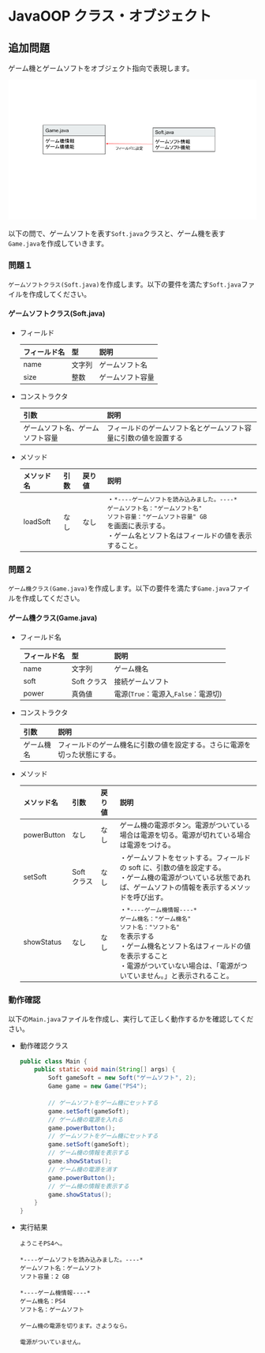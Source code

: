 # JavaOOP クラス・オブジェクト

## 追加問題

ゲーム機とゲームソフトをオブジェクト指向で表現します。

![画像](./img/classobject.png)

以下の問で、ゲームソフトを表す`Soft.java`クラスと、ゲーム機を表す`Game.java`を作成していきます。

### 問題１

`ゲームソフトクラス(Soft.java)`を作成します。以下の要件を満たす`Soft.java`ファイルを作成してください。

#### ゲームソフトクラス(Soft.java)

- フィールド

  | フィールド名 | 型   | 説明  |
  | --- | --- | --- |
  | name | 文字列 | ゲームソフト名   |
  | size | 整数   | ゲームソフト容量 |

- コンストラクタ

  | 引数                             | 説明                                                             |
  | --- | --- |
  | ゲームソフト名、ゲームソフト容量 | フィールドのゲームソフト名とゲームソフト容量に引数の値を設置する |

- メソッド

  | メソッド名 | 引数 | 戻り値 | 説明  |
  | --- | --- | --- | --- |
  | loadSoft | なし | なし   | ・`*----ゲームソフトを読み込みました。----*`<br>`ゲームソフト名："ゲームソフト名"`<br>`ソフト容量："ゲームソフト容量" GB`<br>を画面に表示する。<br>・ゲーム名とソフト名はフィールドの値を表示すること。 |

### 問題２

`ゲーム機クラス(Game.java)`を作成します。以下の要件を満たす`Game.java`ファイルを作成してください。

#### ゲーム機クラス(Game.java)

- フィールド名

  | フィールド名 | 型          | 説明                             |
  | --- | --- | --- |
  | name | 文字列  | ゲーム機名  |
  | soft | Soft クラス | 接続ゲームソフト  |
  | power| 真偽値  | 電源(`True`：電源入,`False`：電源切) |

- コンストラクタ

  | 引数  | 説明   |
  | --- | --- |
  | ゲーム機名 | フィールドのゲーム機名に引数の値を設定する。さらに電源を切った状態にする。 |

- メソッド

  | メソッド名  | 引数        | 戻り値 | 説明                                                                                                                                                                             |
  | --- | --- | --- | --- |
  | powerButton | なし        | なし   | ゲーム機の電源ボタン。電源がついている場合は電源を切る。電源が切れている場合は電源をつける。                                                                                     |
  | setSoft     | Soft クラス | なし   | ・ゲームソフトをセットする。フィールドの soft に、引数の値を設定する。<br>・ゲーム機の電源がついている状態であれば、ゲームソフトの情報を表示するメソッドを呼び出す。             |
  | showStatus  | なし        | なし   | ・`*----ゲーム機情報----*`<br> `ゲーム機名："ゲーム機名"`<br> `ソフト名："ソフト名"`<br> を表示する<br>・ゲーム機名とソフト名はフィールドの値を表示すること<br> ・電源がついていない場合は、「電源がついていません。」と表示されること。 |

### 動作確認

以下の`Main.java`ファイルを作成し、実行して正しく動作するかを確認してください。

- 動作確認クラス

	```java
	public class Main {
		public static void main(String[] args) {
			Soft gameSoft = new Soft("ゲームソフト", 2);
			Game game = new Game("PS4");

			// ゲームソフトをゲーム機にセットする
			game.setSoft(gameSoft);
			// ゲーム機の電源を入れる
			game.powerButton();
			// ゲームソフトをゲーム機にセットする
			game.setSoft(gameSoft);
			// ゲーム機の情報を表示する
			game.showStatus();
			// ゲーム機の電源を消す
			game.powerButton();
			// ゲーム機の情報を表示する
			game.showStatus();
		}
	}

	```

- 実行結果

  ```console
  ようこそPS4へ。

  *----ゲームソフトを読み込みました。----*
  ゲームソフト名：ゲームソフト
  ソフト容量：2 GB

  *----ゲーム機情報----*
  ゲーム機名：PS4
  ソフト名：ゲームソフト

  ゲーム機の電源を切ります。さようなら。

  電源がついていません。
  ```
